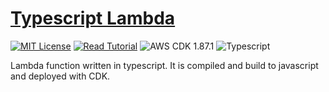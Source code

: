# [Typescript Lambda](https://apoorv.blog/posts/build-aws-lambda-function-typescript-cdk.html)

[![MIT License](https://badgen.now.sh/badge/License/MIT/blue)](https://github.com/apoorvmote/cdk-examples/blob/master/License.md)
[![Read Tutorial](https://badgen.now.sh/badge/Read/Tutorial/purple)](https://apoorv.blog/posts/build-aws-lambda-function-typescript-cdk.html)
![AWS CDK 1.87.1](https://badgen.net/badge/aws-cdk/1.87.1/yellow)
![Typescript](https://badgen.net/badge/icon/typescript?icon=typescript&label)

Lambda function written in typescript. It is compiled and build to javascript and deployed with CDK. 